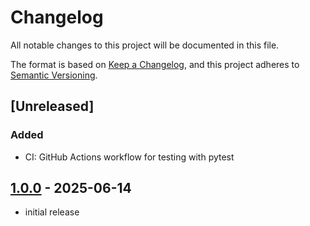 # Changelog

All notable changes to this project will be documented in this file.

The format is based on [Keep a Changelog],
and this project adheres to [Semantic Versioning].

## [Unreleased]

### Added
- CI: GitHub Actions workflow for testing with pytest

## [1.0.0] - 2025-06-14

- initial release

<!-- Links -->
[keep a changelog]: https://keepachangelog.com/en/1.0.0/
[semantic versioning]: https://semver.org/spec/v2.0.0.html

<!-- Versions -->
[1.0.0]: https://github.com/ssh-den/PadRelay/releases/tag/v1.0.0
